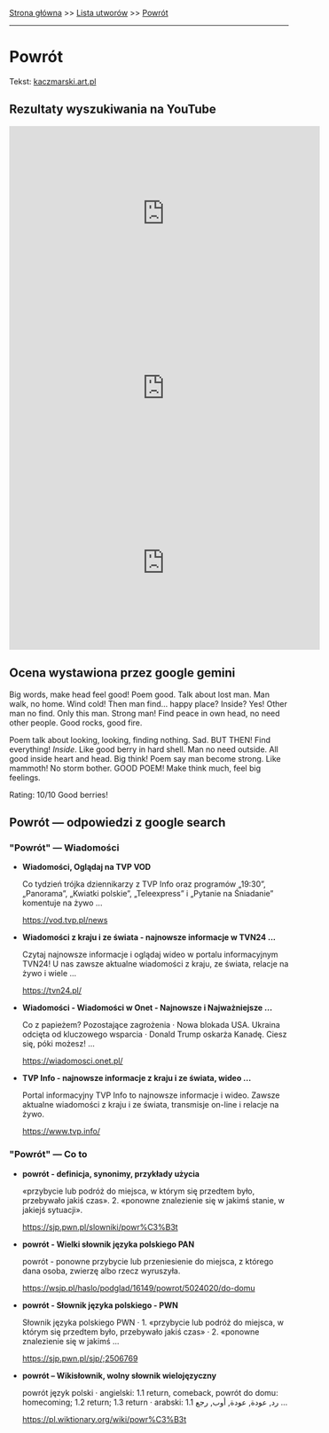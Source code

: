[Strona główna](../index.md) >> [Lista utworów](../list.md) >> [Powrót](466.md)

---

# Powrót

Tekst: [kaczmarski.art.pl](https://www.kaczmarski.art.pl/tworczosc/wiersze/powrot/)

## Rezultaty wyszukiwania na YouTube

<iframe width="560" height="315" src="https://www.youtube.com/embed/Dn4-tAFdOxY?si=IdontcarewhotheIRSsendsImnotpayingtaxes" title="YouTube video player" frameborder="0" allow="accelerometer; autoplay; clipboard-write; encrypted-media; gyroscope; picture-in-picture; web-share" referrerpolicy="strict-origin-when-cross-origin" allowfullscreen></iframe>

<iframe width="560" height="315" src="https://www.youtube.com/embed/4Kdxh3X-Kdc?si=IdontcarewhotheIRSsendsImnotpayingtaxes" title="YouTube video player" frameborder="0" allow="accelerometer; autoplay; clipboard-write; encrypted-media; gyroscope; picture-in-picture; web-share" referrerpolicy="strict-origin-when-cross-origin" allowfullscreen></iframe>

<iframe width="560" height="315" src="https://www.youtube.com/embed/volyg6pHcpo?si=IdontcarewhotheIRSsendsImnotpayingtaxes" title="YouTube video player" frameborder="0" allow="accelerometer; autoplay; clipboard-write; encrypted-media; gyroscope; picture-in-picture; web-share" referrerpolicy="strict-origin-when-cross-origin" allowfullscreen></iframe>

## Ocena wystawiona przez google gemini

Big words, make head feel good! Poem good. Talk about lost man. Man walk, no home. Wind cold! Then man find... happy place? Inside? Yes! Other man no find. Only this man. Strong man! Find peace in own head, no need other people. Good rocks, good fire.

Poem talk about looking, looking, finding nothing. Sad. BUT THEN! Find everything! *Inside*. Like good berry in hard shell. Man no need outside. All good inside heart and head. Big think! Poem say man become strong. Like mammoth! No storm bother. GOOD POEM! Make think much, feel big feelings.

Rating: 10/10 Good berries!


## Powrót — odpowiedzi z google search

### "Powrót" — Wiadomości

- **Wiadomości, Oglądaj na TVP VOD**

    Co tydzień trójka dziennikarzy z TVP Info oraz programów „19:30”, „Panorama”, „Kwiatki polskie”, „Teleexpress” i „Pytanie na Śniadanie” komentuje na żywo ... 

   <https://vod.tvp.pl/news>
- **Wiadomości z kraju i ze świata - najnowsze informacje w TVN24 ...**

    Czytaj najnowsze informacje i oglądaj wideo w portalu informacyjnym TVN24! U nas zawsze aktualne wiadomości z kraju, ze świata, relacje na żywo i wiele ... 

   <https://tvn24.pl/>
- **Wiadomości - Wiadomości w Onet - Najnowsze i Najważniejsze ...**

    Co z papieżem? Pozostające zagrożenia · Nowa blokada USA. Ukraina odcięta od kluczowego wsparcia · Donald Trump oskarża Kanadę. Ciesz się, póki możesz! ... 

   <https://wiadomosci.onet.pl/>
- **TVP Info - najnowsze informacje z kraju i ze świata, wideo ...**

    Portal informacyjny TVP Info to najnowsze informacje i wideo. Zawsze aktualne wiadomości z kraju i ze świata, transmisje on-line i relacje na żywo. 

   <https://www.tvp.info/>

### "Powrót" — Co to

- **powrót - definicja, synonimy, przykłady użycia**

    «przybycie lub podróż do miejsca, w którym się przedtem było, przebywało jakiś czas». 2. «ponowne znalezienie się w jakimś stanie, w jakiejś sytuacji». 

   <https://sjp.pwn.pl/slowniki/powr%C3%B3t>
- **powrót - Wielki słownik języka polskiego PAN**

    powrót - ponowne przybycie lub przeniesienie do miejsca, z którego dana osoba, zwierzę albo rzecz wyruszyła. 

   <https://wsjp.pl/haslo/podglad/16149/powrot/5024020/do-domu>
- **powrót - Słownik języka polskiego - PWN**

    Słownik języka polskiego PWN · 1. «przybycie lub podróż do miejsca, w którym się przedtem było, przebywało jakiś czas» · 2. «ponowne znalezienie się w jakimś ... 

   <https://sjp.pwn.pl/sjp/;2506769>
- **powrót – Wikisłownik, wolny słownik wielojęzyczny**

    powrót język polski  · angielski: 1.1 return, comeback, powrót do domu: homecoming; 1.2 return; 1.3 return · arabski: 1.1 رد, عودة, عودة, أوب, رجع ... 

   <https://pl.wiktionary.org/wiki/powr%C3%B3t>


